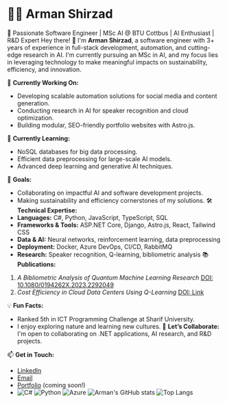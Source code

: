 # 👨‍💻 Arman Shirzad
🚀 Passionate Software Engineer | MSc AI @ BTU Cottbus | AI Enthusiast | R&D Expert
Hey there! 👋 I'm **Arman Shirzad**, a software engineer with 3+ years of experience in full-stack development, automation, and cutting-edge research in AI. I'm currently pursuing an MSc in AI, and my focus lies in leveraging technology to make meaningful impacts on sustainability, efficiency, and innovation.

🔭 **Currently Working On:**
- Developing scalable automation solutions for social media and content generation.
- Conducting research in AI for speaker recognition and cloud optimization.
- Building modular, SEO-friendly portfolio websites with Astro.js.

🌱 **Currently Learning:**
- NoSQL databases for big data processing.
- Efficient data preprocessing for large-scale AI models.
- Advanced deep learning and generative AI techniques.

🎯 **Goals:**
- Collaborating on impactful AI and software development projects.
- Making sustainability and efficiency cornerstones of my solutions.
🛠️ **Technical Expertise:**
- **Languages:** C#, Python, JavaScript, TypeScript, SQL
- **Frameworks & Tools:** ASP.NET Core, Django, Astro.js, React, Tailwind CSS
- **Data & AI:** Neural networks, reinforcement learning, data preprocessing
- **Deployment:** Docker, Azure DevOps, CI/CD, RabbitMQ
- **Research:** Speaker recognition, Q-learning, bibliometric analysis
📚 **Publications:**
1. *A Bibliometric Analysis of Quantum Machine Learning Research* [DOI: 10.1080/0194262X.2023.2292049](https://doi.org/10.1080/0194262X.2023.2292049)
2. *Cost Efficiency in Cloud Data Centers Using Q-Learning* [DOI: Link](#)

💡 **Fun Facts:**
- Ranked 5th in ICT Programming Challenge at Sharif University.
- I enjoy exploring nature and learning new cultures.
💼 **Let’s Collaborate:**
I'm open to collaborating on .NET applications, AI research, and R&D projects.

📫 **Get in Touch:**
- [LinkedIn](https://linkedin.com/in/arman-shirzad)
- [Email](mailto:a_shirzad76@yahoo.com)
- [Portfolio](#) (coming soon!)
- ![C#](https://img.shields.io/badge/-C%23-blue?style=flat-square&logo=csharp)
![Python](https://img.shields.io/badge/-Python-yellow?style=flat-square&logo=python)
![Azure](https://img.shields.io/badge/-Azure-blue?style=flat-square&logo=microsoftazure)
![Arman's GitHub stats](https://github-readme-stats.vercel.app/api?username=ArmanShirzad&show_icons=true&theme=radical)
![Top Langs](https://github-readme-stats.vercel.app/api/top-langs/?username=ArmanShirzad&layout=compact)

